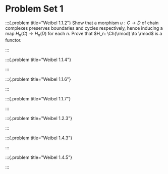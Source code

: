 # Problem Set 1


:::{.problem title="Weibel 1.1.2"}
Show that a morphism $u: C\to D$ of chain complexes preserves boundaries and cycles respectively, hence inducing a map $H_n(C) \to H_n(D)$ for each $n$.
Prove that $H_n: \Ch(\rmod) \to \rmod$ is a functor.

:::

:::{.problem title="Weibel 1.1.4"}

:::


:::{.problem title="Weibel 1.1.6"}

:::


:::{.problem title="Weibel 1.1.7"}

:::


:::{.problem title="Weibel 1.2.3"}

:::



:::{.problem title="Weibel 1.4.3"}

:::



:::{.problem title="Weibel 1.4.5"}

:::

